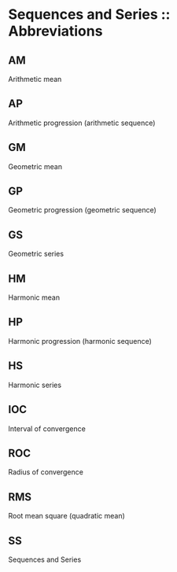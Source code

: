 # Sequences and Series :: Abbreviations

## AM
Arithmetic mean

## AP
Arithmetic progression (arithmetic sequence)

## GM
Geometric mean

## GP
Geometric progression (geometric sequence)

## GS
Geometric series

## HM
Harmonic mean

## HP
Harmonic progression (harmonic sequence)

## HS
Harmonic series

## IOC
Interval of convergence

## ROC
Radius of convergence

## RMS
Root mean square (quadratic mean)

## SS
Sequences and Series

